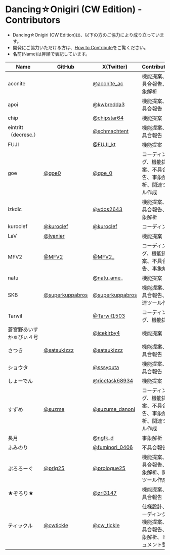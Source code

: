 # Dancing☆Onigiri (CW Edition) - Contributors

- Dancing☆Onigiri (CW Edition)は、以下の方のご協力により成り立っています。
- 開発にご協力いただける方は、[How to Contribute](https://github.com/cwtickle/danoniplus/blob/develop/.github/CONTRIBUTING.md)をご覧ください。
- 名前(Name)は昇順で表記しています。

|Name|GitHub|X(Twitter)|Contribution|
|----|----|----|----|
|aconite||[@aconite_ac](https://twitter.com/aconite_ac)|機能提案、不具合報告、事象解析|
|apoi||[@kwbredda3](https://twitter.com/kwbredda3)|機能提案、不具合報告|
|chip||[@chipstar64](https://twitter.com/chipstar64)|機能提案|
|eintritt（decresc.）||[@schmachtent](https://twitter.com/schmachtent)|機能提案、不具合報告|
|FUJI||[@FUJI_kt](https://twitter.com/FUJI_kt)|機能提案|
|goe |[@goe0](https://github.com/goe0)|[@goe_0](https://twitter.com/goe_0)|コーディング、機能提案、不具合報告、事象解析、関連ツール作成|
|izkdic||[@vdos2643](https://twitter.com/vdos2643)|機能提案、不具合報告、事象解析|
|kuroclef|[@kuroclef](https://github.com/kuroclef)|[@kuroclef](https://twitter.com/kuroclef)|コーディング|
|LaV|[@lvenier](https://github.com/lvenier)||機能提案|
|MFV2|[@MFV2](https://github.com/MFV2)|[@MFV2_](https://twitter.com/MFV2_)|コーディング、機能提案、不具合報告、事象解析|
|natu||[@natu_ame_](https://twitter.com/natu_ame_)|機能提案|
|SKB|[@superkuppabros](https://github.com/superkuppabros)|[@superkuppabros](https://twitter.com/superkuppabros)|機能提案、不具合報告、関連ツール作成|
|Tarwil||[@Tarwil1503](https://twitter.com/Tarwil1503)|コーディング、機能提案|
|蒼宮野あいすかぁびぃ４号||[@icekirby4](https://twitter.com/icekirby4)|機能提案|
|さつき|[@satsukizzz](https://github.com/satsukizzz)|[@satsukizzz](https://twitter.com/satsukizzz)|機能提案、不具合報告|
|ショウタ||[@sssyouta](https://twitter.com/sssyouta)|機能提案、不具合報告|
|しょーでん||[@ricetask68934](https://twitter.com/ricetask68934)|機能提案|
|すずめ|[@suzme](https://github.com/suzme)|[@suzume_danoni](https://twitter.com/suzume_danoni)|コーディング、機能提案、不具合報告、事象解析、関連ツール作成|
|長月||[@ngtk_d](https://twitter.com/ngtk_d)|事象解析|
|ふみのり||[@fuminori_0406](https://twitter.com/fuminori_0406)|不具合報告|
|ぷろろーぐ|[@prlg25](https://github.com/prlg25)|[@prologue25](https://twitter.com/prologue25)|機能提案、不具合報告、事象解析、関連ツール作成|
|★ぞろり★||[@zri3147](https://twitter.com/zri3147)|機能提案、不具合報告|
|ティックル|[@cwtickle](https://github.com/cwtickle)|[@cw_tickle](https://twitter.com/cw_tickle)|仕様設計、コーディング、機能提案、不具合報告、事象解析、ドキュメント整備|
